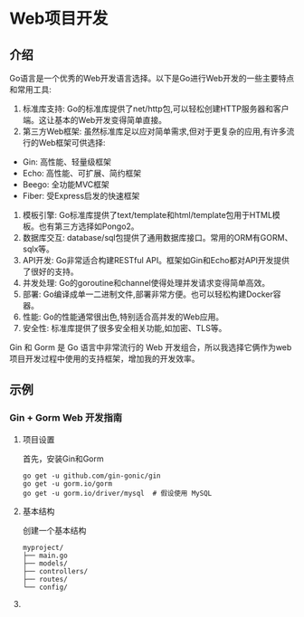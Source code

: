 # Web项目开发

## 介绍

Go语言是一个优秀的Web开发语言选择。以下是Go进行Web开发的一些主要特点和常用工具:

1. 标准库支持: Go的标准库提供了net/http包,可以轻松创建HTTP服务器和客户端。这让基本的Web开发变得简单直接。
2. 第三方Web框架: 虽然标准库足以应对简单需求,但对于更复杂的应用,有许多流行的Web框架可供选择:

- Gin: 高性能、轻量级框架
- Echo: 高性能、可扩展、简约框架
- Beego: 全功能MVC框架
- Fiber: 受Express启发的快速框架

1. 模板引擎: Go标准库提供了text/template和html/template包用于HTML模板。也有第三方选择如Pongo2。
2. 数据库交互: database/sql包提供了通用数据库接口。常用的ORM有GORM、sqlx等。
3. API开发: Go非常适合构建RESTful API。框架如Gin和Echo都对API开发提供了很好的支持。
4. 并发处理: Go的goroutine和channel使得处理并发请求变得简单高效。
5. 部署: Go编译成单一二进制文件,部署非常方便。也可以轻松构建Docker容器。
6. 性能: Go的性能通常很出色,特别适合高并发的Web应用。
7. 安全性: 标准库提供了很多安全相关功能,如加密、TLS等。

Gin 和 Gorm 是 Go 语言中非常流行的 Web 开发组合，所以我选择它俩作为web项目开发过程中使用的支持框架，增加我的开发效率。

## 示例

### Gin + Gorm Web 开发指南

1. 项目设置

    首先，安装Gin和Gorm

    ```shell
    go get -u github.com/gin-gonic/gin
    go get -u gorm.io/gorm
    go get -u gorm.io/driver/mysql  # 假设使用 MySQL
    ```

2. 基本结构

    创建一个基本结构

    ```shell
    myproject/
    ├── main.go
    ├── models/
    ├── controllers/
    ├── routes/
    └── config/
    ```

    

3. 